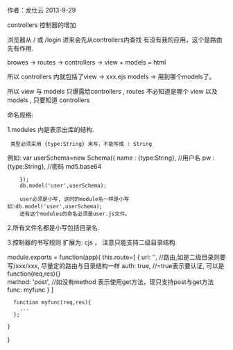 作者：龙仕云 2013-9-29


controllers 控制器的增加

浏览器从 / 或 /login 进来会先从controllers内查找
有没有我的应用，这个是路由先有作用.

browes -> routes -> controllers -> view  + models = html 

所以 controllers 内就包括了view -> xxx.ejs 
                           models -> 用到哪个models了。

所以 view 与 models 只爆露给controllers , 
     routes 不必知道是哪个 view 以及 models , 只要知道 controllers



命名规格:

  1.modules 内是表示出库的结构.

     类型必须采用 {type:String} 来写，不能写成 : String
 例如:
    var userSchema=new Schema({
 			name   : {type:String},   //用户名 
  		pw     : {type:String},   //密码 md5.base64
 
		});
		db.model('user',userSchema);

		user必须是小写, 这时的module名一样是小写 如:db.model('user',userSchema);
		还有这个modules的命名必须是user.js文件。

 2.所有文件名都是小写包括目录名.

 
 3.控制器的书写规则
   扩展为: cjs ， 注意只能支持二级目录结构.

   module.exports = function(app){
      this.route=[
        {
          url:  '',    //路由,如是二级目录则要写/xxx/xxx, 尽量定的路由与目录结构一样
          auth: true,  //=true表示要认证, 可以是 function(req,res){}  
          method: 'post',  //如没有method 表示使用get方法，现只支持post与get方法
          func: myfunc
        }
      ]

      function myfunc(req,res){
        ...
      };

    }
  }  

                                    